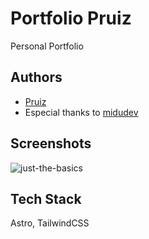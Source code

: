 
# Portfolio Pruiz

Personal Portfolio 


## Authors

- [Pruiz](https://www.github.com/pruiz05)
- Especial thanks to [midudev](https://github.com/midudev)


## Screenshots

![just-the-basics](https://github.com/withastro/astro/assets/2244813/a0a5533c-a856-4198-8470-2d67b1d7c554)

## Tech Stack

Astro, TailwindCSS



